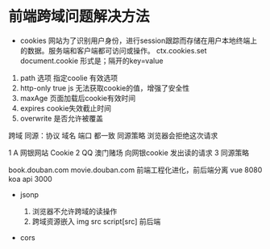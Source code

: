 # 前端跨域问题解决方法
  - cookies
    网站为了识别用户身份，进行session跟踪而存储在用户本地终端上的数据。服务端和客户端都可访问或操作。
    ctx.cookies.set document.cookie 形式是；隔开的key=value
  1. path 选项
    指定coolie 有效选项
  2. http-only
    true js 无法获取cookie的值，增强了安全性
  3. maxAge
    页面加载后cookie有效时间
  4. expires
    cookie失效截止时间
  5. overwrite
    是否允许被覆盖

跨域
同源：协议 域名 端口 都一致
同源策略 浏览器会拒绝这次请求

1 A 网银网站 Cookie
2 QQ 澳门赌场 向网银cookie 发出读的请求
3 同源策略

book.douban.com movie.douban.com
前端工程化进化，前后端分离 vue 8080 koa api 3000


  - jsonp
    1. 浏览器不允许跨域的读操作
    2. 跨域资源嵌入 img src script[src]
    前后端

  - cors